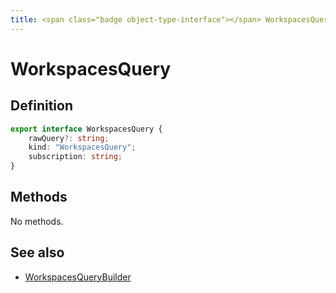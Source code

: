 ```yaml
---
title: <span class="badge object-type-interface"></span> WorkspacesQuery
---
```

# <span class="badge object-type-interface"></span> WorkspacesQuery

## Definition

```typescript
export interface WorkspacesQuery {
	rawQuery?: string;
	kind: "WorkspacesQuery";
	subscription: string;
}

```
## Methods

No methods.
## See also

 * <span class="badge builder"></span> [WorkspacesQueryBuilder](./builder-WorkspacesQueryBuilder.md)
